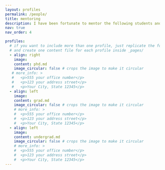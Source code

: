 ```yaml
---
layout: profiles
permalink: /people/
title: mentoring
description: I have been fortunate to mentor the following students and have learned a great deal from them. I believe that in the pursuit of wisdom, there is no set path, and every craft has its masters.
nav: true
nav_order: 4

profiles:
  # if you want to include more than one profile, just replicate the following block
  # and create one content file for each profile inside _pages/
  - align: right
    image: 
    content: phd.md
    image_circular: false # crops the image to make it circular
   # more_info: >
   #   <p>555 your office number</p>
   #   <p>123 your address street</p>
   #   <p>Your City, State 12345</p>
  - align: left
    image: 
    content: grad.md
    image_circular: false # crops the image to make it circular
    # more_info: >
    #  <p>555 your office number</p>
    #  <p>123 your address street</p>
    #  <p>Your City, State 12345</p>
  - align: left
    image: 
    content: undergrad.md
    image_circular: false # crops the image to make it circular
    # more_info: >
    #  <p>555 your office number</p>
    #  <p>123 your address street</p>
    #  <p>Your City, State 12345</p>
---
```

